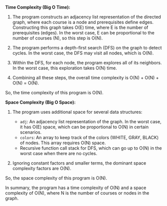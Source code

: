 **Time Complexity (Big O Time):**

1. The program constructs an adjacency list representation of the directed graph, where each course is a node and prerequisites define edges. Constructing this graph takes O(E) time, where E is the number of prerequisites (edges). In the worst case, E can be proportional to the number of courses (N), so this step is O(N).

2. The program performs a depth-first search (DFS) on the graph to detect cycles. In the worst case, the DFS may visit all nodes, which is O(N).

3. Within the DFS, for each node, the program explores all of its neighbors. In the worst case, this exploration takes O(N) time.

4. Combining all these steps, the overall time complexity is O(N) + O(N) + O(N) = O(N).

So, the time complexity of this program is O(N).

**Space Complexity (Big O Space):**

1. The program uses additional space for several data structures:
   - `adj`: An adjacency list representation of the graph. In the worst case, it has O(E) space, which can be proportional to O(N) in certain scenarios.
   - `colors`: An array to keep track of the colors (WHITE, GRAY, BLACK) of nodes. This array requires O(N) space.
   - Recursive function call stack for DFS, which can go up to O(N) in the worst case when there are no cycles.

2. Ignoring constant factors and smaller terms, the dominant space complexity factors are O(N).

So, the space complexity of this program is O(N).

In summary, the program has a time complexity of O(N) and a space complexity of O(N), where N is the number of courses or nodes in the graph.
